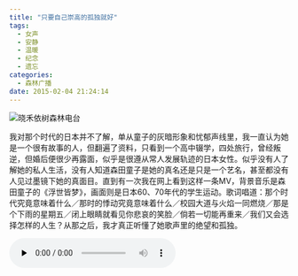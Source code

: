 ```yaml
---
title: "只要自己崇高的孤独就好"
tags:
  - 女声
  - 安静
  - 温暖
  - 纪念
  - 遗忘
categories:
  - 森林广播
date: 2015-02-04 21:24:14
---
```


![晓禾依树森林电台](../../../images/radiocover/radio_095.jpg) 

我对那个时代的日本并不了解，单从童子的灰暗形象和忧郁声线里，我一直认为她是一个很有故事的人，但翻遍了资料，只看到一个高中辍学，四处旅行，曾经叛逆，但婚后便很少再露面，似乎是很遵从常人发展轨迹的日本女性。似乎没有人了解她的私人生活，没有人知道森田童子是她的真名还是只是一个艺名，甚至都没有人见过墨镜下她的真面目。直到有一次我在网上看到这样一条MV，背景音乐是森田童子的《浮世皆梦》，画面则是日本60、70年代的学生运动。歌词唱道：那个时代究竟意味着什么／那时的悸动究竟意味着什么／校园大道与火焰一同燃烧／那是个下雨的星期五／闭上眼睛就看见你悲哀的笑脸／倘若一切能再重来／我们又会选择怎样的人生？从那之后，我才真正听懂了她歌声里的绝望和孤独。   

<audio id="audio" controls="" preload="none">
  <source id="mp3" src="http://www.coletree.com/radio/coletree_radio_095.mp3">
</audio>